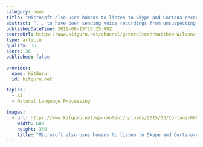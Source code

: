 ```yaml
---
category: news
title: "Microsoft also uses humans to listen to Skype and Cortana-recorded voice data"
abstract: "... to have been sending voice recordings from unsuspecting Siri users to contractors tasked with grading Siri on its voice recognition capabilities, but these contractors ended up hearing private conversations, which sparked concerns. Now, it looks like ..."
publishedDateTime: 2019-08-15T16:25:00Z
sourceUrl: https://www.kitguru.net/channel/generaltech/matthew-wilson/microsoft-also-uses-humans-to-listen-to-skype-and-cortana-recorded-voice-data/
type: article
quality: 36
score: 36
published: false

provider:
  name: KitGuru
  id: kitguru.net

topics:
  - AI
  - Natural Language Processing

images:
  - url: https://www.kitguru.net/wp-content/uploads/2015/03/Cortana-600x350-600x330.jpg
    width: 600
    height: 330
    title: "Microsoft also uses humans to listen to Skype and Cortana-recorded voice data"
---
```

